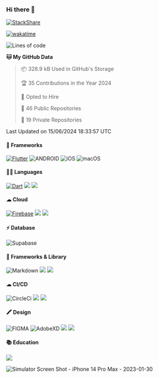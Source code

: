 ### Hi there 👋
[![StackShare](http://img.shields.io/badge/tech-stack-0690fa.svg?style=flat)](https://stackshare.io/ska2519/my-stack)

[![wakatime](https://wakatime.com/badge/user/35d9e342-a492-47fe-97ca-8b6bc19cedb2.svg)](https://wakatime.com/@35d9e342-a492-47fe-97ca-8b6bc19cedb2)

<!--
**ska2519/ska2519** is a ✨ _special_ ✨ repository because its `README.md` (this file) appears on your GitHub profile.

Here are some ideas to get you started:

- 🔭 I’m currently working on ...
- 🌱 I’m currently learning ...
- 👯 I’m looking to collaborate on ...
- 🤔 I’m looking for help with ...
- 💬 Ask me about ...
- 📫 How to reach me: ...
- 😄 Pronouns: ...
- ⚡ Fun fact: ...
-->

<!--START_SECTION:waka-->
![Lines of code](https://img.shields.io/badge/From%20Hello%20World%20I%27ve%20Written-4.6%20million%20lines%20of%20code-blue)

**🐱 My GitHub Data** 

> 📦 328.9 kB Used in GitHub's Storage 
 > 
> 🏆 35 Contributions in the Year 2024
 > 
> 💼 Opted to Hire
 > 
> 📜 46 Public Repositories 
 > 
> 🔑 19 Private Repositories 
 > 

 Last Updated on 15/06/2024 18:33:57 UTC
<!--END_SECTION:waka-->

#### 📱 Frameworks
[![Flutter](https://img.shields.io/badge/Flutter-02569B?style=for-the-badge&logo=flutter&logoColor=white)](https://flutter.dev)
![ANDROID](https://img.shields.io/badge/Android-3DDC84?style=for-the-badge&logo=android&logoColor=white)
![iOS](https://img.shields.io/badge/iOS-000000?style=for-the-badge&logo=ios&logoColor=white)
![macOS](https://img.shields.io/badge/mac%20os-000000?style=for-the-badge&logo=apple&logoColor=white)


#### 👩‍💻 Languages
[![Dart](https://img.shields.io/badge/Dart-0175C2?style=for-the-badge&logo=dart&logoColor=white)](https://dart.dev)
<img src="https://img.shields.io/badge/TypeScript-007ACC?style=for-the-badge&logo=typescript&logoColor=white">
<img src="https://img.shields.io/badge/json-5E5C5C?style=for-the-badge&logo=json&logoColor=white">


#### ☁ Cloud
[![Firebase](https://img.shields.io/badge/firebase-ffca28?style=for-the-badge&logo=firebase&logoColor=black)](https://firebase.google.com)
<img src="https://img.shields.io/badge/Amazon_AWS-FF9900?style=for-the-badge&logo=amazonaws&logoColor=white">
<img src="https://img.shields.io/badge/Google_Cloud-4285F4?style=for-the-badge&logo=google-cloud&logoColor=white">


#### ⚡ Database
![Supabase](https://img.shields.io/badge/Supabase-181818?style=for-the-badge&logo=supabase&logoColor=white)


#### 🚀 Frameworks & Library
![Markdown](https://img.shields.io/badge/Markdown-000000?style=for-the-badge&logo=markdown&logoColor=white)
<img src ="https://img.shields.io/badge/npm-CB3837?style=for-the-badge&logo=npm&logoColor=white">
<img src="https://img.shields.io/badge/Postman-FF6C37?style=for-the-badge&logo=Postman&logoColor=white">


#### ☁ CI/CD
![CircleCi](https://img.shields.io/badge/circleci-343434?style=for-the-badge&logo=circleci&logoColor=white)
<img src="https://img.shields.io/badge/Codemagic-F45E3F?style=for-the-badge&logo=Codemagic&logoColor=white">
<img src="https://img.shields.io/badge/GitHub_Actions-2088FF?style=for-the-badge&logo=github-actions&logoColor=white">


#### 🖍 Design
![FIGMA](https://img.shields.io/badge/Figma-F24E1E?style=for-the-badge&logo=figma&logoColor=white)
![AdobeXD](https://img.shields.io/badge/Adobe%20XD-470137?style=for-the-badge&logo=Adobe%20XD&logoColor=#FF61F6")
<img src="https://img.shields.io/badge/Behance-0054F7?style=for-the-badge&logo=behance&logoColor=white">
<img src="https://img.shields.io/badge/Dribbble-EA4C89?style=for-the-badge&logo=dribbble&logoColor=white">

#### 📚 Education
<img src="https://img.shields.io/badge/Udemy-EC5252?style=for-the-badge&logo=Udemy&logoColor=white">

![Simulator Screen Shot - iPhone 14 Pro Max - 2023-01-30](https://user-images.githubusercontent.com/15642712/215603908-39fef2dd-56d4-40bd-bafc-e333261e043c.png)

